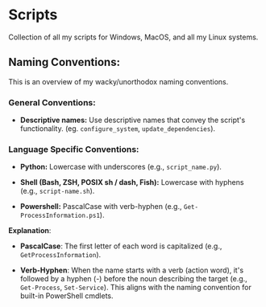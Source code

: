 # Scripts
Collection of all my scripts for Windows, MacOS, and all my Linux systems.

## Naming Conventions:
This is an overview of my wacky/unorthodox naming conventions.

### General Conventions:
* **Descriptive names:** Use descriptive names that convey the script's functionality. (eg. `configure_system`, `update_dependencies`).

### Language Specific Conventions:
* **Python:** Lowercase with underscores (e.g., `script_name.py`).

* **Shell (Bash, ZSH, POSIX sh / dash, Fish):** Lowercase with hyphens (e.g., `script-name.sh`).

* **Powershell:** PascalCase with verb-hyphen (e.g., `Get-ProcessInformation.ps1`).

**Explanation**:
* **PascalCase**: The first letter of each word is capitalized (e.g., `GetProcessInformation`).

* **Verb-Hyphen**: When the name starts with a verb (action word), it's followed by a hyphen (-) before the noun describing the target (e.g., `Get-Process`, `Set-Service`). This aligns with the naming convention for built-in PowerShell cmdlets.